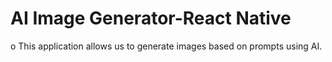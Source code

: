 # AI Image Generator-React Native
 o	This application allows us to generate images based on prompts using AI.
